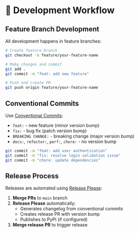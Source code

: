 # 🔄 Development Workflow

## Feature Branch Development

All development happens in feature branches:

```bash
# Create feature branch
git checkout -b feature/your-feature-name

# Make changes and commit
git add .
git commit -m "feat: add new feature"

# Push and create PR
git push origin feature/your-feature-name
```

## Conventional Commits

Use [Conventional Commits](https://www.conventionalcommits.org/):

- `feat:` - new feature (minor version bump)
- `fix:` - bug fix (patch version bump)
- `BREAKING CHANGE:` - breaking change (major version bump)
- `docs:`, `refactor:`, `perf:`, `chore:` - no version bump

```bash
git commit -m "feat: add user authentication"
git commit -m "fix: resolve login validation issue"
git commit -m "chore: update dependencies"
```

## Release Process

Releases are automated using [Release Please](https://github.com/googleapis/release-please):

1. **Merge PRs** to `main` branch
2. **Release Please** automatically:
   - Generates changelog from conventional commits
   - Creates release PR with version bump
   - Publishes to PyPI (if configured)
3. **Merge release PR** to trigger release
